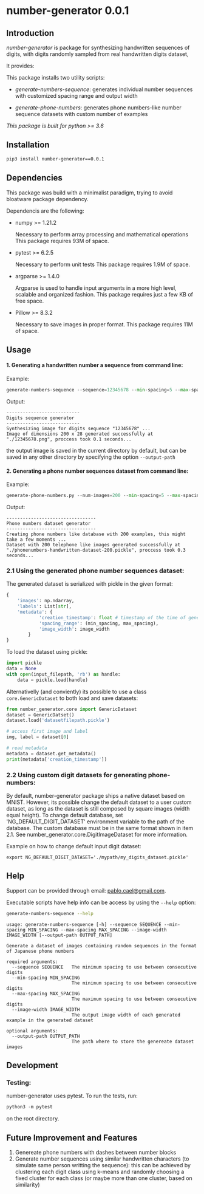 
# number-generator 0.0.1

Introduction
----------------------

*number-generator* is package for synthesizing handwritten sequences of digits, with digits randomly sampled from real handwritten digits dataset,

It provides:


This package installs two utility scripts:

- *generate-numbers-sequence*: generates individual number sequences with customized spacing range and output width

- *generate-phone-numbers*: generates phone numbers-like number sequence datasets with custom number of examples

*This package is built for python >= 3.6*


Installation
----------------------
```bash
pip3 install number-generator==0.0.1
```


Dependencies
----------------------

This package was build with a minimalist paradigm, trying to avoid bloatware package dependency.

Dependencis are the following:

- numpy >= 1.21.2

	Necessary to perform array processing and mathematical operations
 	This package requires 93M of space.
 
- pytest >= 6.2.5
	
	Necessary to perform unit tests
	This package requires 1.9M of space.
	
- argparse >= 1.4.0

	Argparse is used to handle input arguments in a more high level, scalable and organized fashion.
	This package requires just a few KB of free space.
	
- Pillow >= 8.3.2

	Necessary to save images in proper format.
	This package requires 11M of space.


Usage
----------------------

#### 1. Generating a handwritten number a sequence from command line:

Example:

```py
generate-numbers-sequence --sequence=12345678 --min-spacing=5 --max-spacing=8 --image-width=200
```

Output:

```console
---------------------------
Digits sequence generator
---------------------------
Synthesizing image for digits sequence "12345678" ...
Image of dimensions 200 x 28 generated successfully at "./12345678.png", proccess took 0.1 seconds...
```

the output image is saved in the current directory by default, but can be saved in any other directory by specifying the option ```--output-path```

#### 2. Generating a phone number sequences dataset from command line:

Example:

```py
generate-phone-numbers.py --num-images=200 --min-spacing=5 --max-spacing=10 --image-width=100 --output-path=./
```

Output:

```console
---------------------------------
Phone numbers dataset generator
---------------------------------
Creating phone numbers like database with 200 examples, this might take a few moments ...
Dataset with 200 telephone like images generated successfully at "./phonenumbers-handwritten-dataset-200.pickle", proccess took 0.3 seconds...
```

### 2.1 Using the generated phone number sequences dataset:

The generated dataset is serialized with pickle in the given format:

```py
{
	'images': np.ndarray,
	'labels': List[str],
	'metadata': {
            'creation_timestamp': float # timestamp of the time of generation
            'spacing_range': (min_spacing, max_spacing),
            'image_width': image_width
        }
}
```

To load the dataset using pickle:

```py
import pickle
data = None
with open(input_filepath, 'rb') as handle:
	data = pickle.load(handle)
```

Alternativelly (and conviently) its possible to use a class ```core.GenericDataset``` to both load and save datasets:

```py
from number_generator.core import GenericDataset
dataset = GenericDatset()
dataset.load('datasetfilepath.pickle')

# access first image and label
img, label = dataset[0]

# read metadata
metadata = dataset.get_metadata()
print(metadata['creation_timestamp'])
```

### 2.2 Using custom digit datasets for generating phone-numbers:

By default, number-generator package ships a native dataset based on MNIST. However, its possible change the default dataset to a user custom dataset, as long as the dataset is still composed by square images (width equal height). To change default database, set 'NG_DEFAULT_DIGIT_DATASET' environment variable to the path of the database. The custom database must be in the same format shown in item 2.1.
See number_generator.core.DigitImageDataset for more information.

Example on how to change default input digit dataset:

```console
export NG_DEFAULT_DIGIT_DATASET='./mypath/my_digits_dataset.pickle'
```

Help
----------------------

Support can be provided through email: pablo.cael@gmail.com.

Executable scripts have help info can be access by using the ```--help``` option:

```bash
generate-numbers-sequence --help
```

```console
usage: generate-numbers-sequence [-h] --sequence SEQUENCE --min-spacing MIN_SPACING --max-spacing MAX_SPACING --image-width IMAGE_WIDTH [--output-path OUTPUT_PATH]

Generate a dataset of images containing random sequences in the format of Japanese phone numbers

required arguments:
  --sequence SEQUENCE   The minimum spacing to use between consecutive digits
  --min-spacing MIN_SPACING
                        The minimum spacing to use between consecutive digits
  --max-spacing MAX_SPACING
                        The maximum spacing to use between consecutive digits
  --image-width IMAGE_WIDTH
                        The output image width of each generated example in the generated dataset

optional arguments:
  --output-path OUTPUT_PATH
                        The path where to store the genereate dataset images
```
Development
----------------------

###  Testing:
number-generator uses pytest. To run the tests, run:

```py
python3 -m pytest
```

on the root directory.


Future Improvement and Features
----------------------

1. Genereate phone numbers with dashes between number blocks
2. Generate number sequences using similar handwritten characters (to simulate same person writting the sequence): this can be achieved by clustering each digit class using k-means and randomly choosing a fixed cluster for each class (or maybe more than one cluster, based on similarity)

